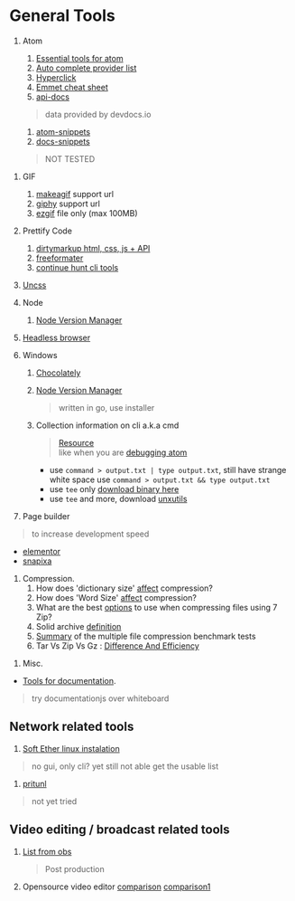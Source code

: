 # General Tools

<!-- ## Programming related tools
  also make sure this file have header proper classification
 -->
1. Atom
    1. [Essential tools for atom](atom1)
    2. [Auto complete provider list](atom2)
    2. [Hyperclick](atom3)
    2. [Emmet cheat sheet](atom4)
    1. [api-docs][api-docs]
     > data provided by devdocs.io

    1. [atom-snippets][atom-snippets]
    1. [docs-snippets][docs-snippets]
      > NOT TESTED

[atom1]: https://www.sitepoint.com/10-essential-atom-add-ons/
[atom2]: https://github.com/atom/autocomplete-plus/wiki/Autocomplete-Providers
[atom3]: https://atom.io/packages/hyperclick
[atom4]: https://docs.emmet.io/cheat-sheet/
[api-docs]: https://atom.io/packages/api-docs
[atom-snippets]: https://flight-manual.atom.io/using-atom/sections/snippets/
[docs-snippets]: https://atom.io/packages/docs-snippets

1. GIF
    1. [makeagif](http://makeagif.com/video-to-gif) support url
    2. [giphy](https://giphy.com/create/gifmaker) support url
    2. [ezgif](https://giphy.com/create/gifmaker) file only (max 100MB)


1. Prettify Code

    1. [dirtymarkup html, css, js + API](https://dirtymarkup.com/)
    2. [freeformater](https://www.freeformatter.com)
    2. [continue hunt cli tools](https://www.google.co.id/search?q=html+pretty+print+npm&oq=html+pretty+print+npm&gs_l=psy-ab.3..33i22i29i30k1.12784.15800.0.16882.9.9.0.0.0.0.283.1215.2j4j2.8.0....0...1.1.64.psy-ab..1.8.1211...0j35i39k1j0i22i10i30k1.7WO0l7iA_WE)

1. [Uncss][uncss]

1. Node

   1. [Node Version Manager](https://github.com/creationix/nvm)
1. [Headless browser](https://github.com/dhamaniasad/HeadlessBrowsers)
1. Windows

    1. [Chocolately](https://chocolatey.org/install)
    2. [Node Version Manager](https://github.com/coreybutler/nvm-windows)
       >  written in go, use installer

    2. Collection information on cli a.k.a cmd
       >[Resource](https://stackoverflow.com/questions/796476/displaying-windows-command-prompt-output-and-redirecting-it-to-a-file)  
  like when you are [debugging atom](http://flight-manual.atom.io/hacking-atom/sections/debugging/)

       -  use `command > output.txt | type output.txt`, still have strange white space use `command > output.txt && type output.txt`
       -  use `tee` only [download binary here](https://code.google.com/archive/p/wintee/downloads)
       -  use `tee` and more, download [unxutils](https://stackoverflow.com/a/796492/2368696)

1. Page builder
  > to increase development speed
  - [elementor][wp-elementor]
  - [snapixa][snapixa]

[snapixa]: http://snapixa.co/
[wp-elementor]: https://wordpress.org/plugins/elementor

1. Compression.
   1. How does 'dictionary size' [affect][concept compression] compression?
   1. How does 'Word Size' [affect][concept compression1] compression?
   1. What are the best [options][concept compression2] to use when compressing files using 7 Zip?
   1. Solid archive [definition][concept compression3]
   1. [Summary][benchmark compression] of the multiple file compression benchmark tests
   1. Tar Vs Zip Vs Gz : [Difference And Efficiency][compression comparison]

[concept compression]: https://superuser.com/questions/616785/how-does-dictionary-size-affect-compression
[concept compression1]: https://superuser.com/questions/1022352/how-does-word-size-affect-compression
[concept compression2]: https://superuser.com/questions/281573/what-are-the-best-options-to-use-when-compressing-files-using-7-zip
[benchmark compression]: http://www.maximumcompression.com/data/summary_mf2.php#data
[concept compression3]: http://www.peazip.org/what-is-solid-compression.html
[compression comparison]: https://itsfoss.com/tar-vs-zip-vs-gz/
[uncss]: https://github.com/uncss/uncss

1. Misc.
 - [Tools for documentation][tools-doc].
  > try documentationjs over whiteboard

[tools-doc]: https://github.com/unicodeveloper/awesome-documentation-tools

## Network related tools
1. [Soft Ether linux instalation][tutorial-on-medium]
> no gui, only cli?
 yet still not able get the usable list

1. [pritunl][pritunl-github]
> not yet tried

[tutorial-on-medium]: https://medium.com/@anuradha.15/installation-guide-of-softether-vpn-client-on-linux-54a405a0ae2c
[pritunl-github]: https://github.com/pritunl/pritunl


## Video editing / broadcast related tools
1. [List from obs][post-prod]
   > Post production

1. Opensource video editor [comparison][compare1] [comparison1][compare2]

[compare1]: https://www.tecmint.com/best-free-video-editing-softwares-for-linux/
[compare2]: https://itsfoss.com/best-video-editing-software-linux/
[post-prod]: https://obsproject.com/forum/resources/post-production-tools-you-can-use.234/
